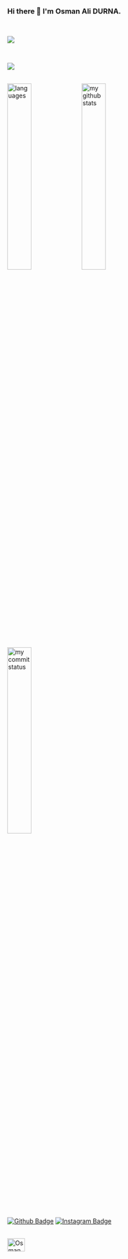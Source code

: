 ### Hi there 👋 I'm Osman Ali DURNA.

<br/>

![](https://media.giphy.com/media/iIqmM5tTjmpOB9mpbn/giphy.gif)

<br/>

![](https://komarev.com/ghpvc/?username=OsmanAliDurna)

<br/>

 <img src="https://github-readme-stats.vercel.app/api/top-langs/?username=OsmanAliDurna&theme=chartreuse-dark&layout=compact" alt="languages" width="33%">
 <img src="https://github-readme-stats.vercel.app/api?username=OsmanAliDurna&theme=chartreuse-dark" alt="my github stats" width="33%"/>
 <img src="https://github-readme-streak-stats.herokuapp.com/?user=OsmanAliDurna&theme=chartreuse-dark" alt="my commit status" width="33%" />

[![Github Badge](https://img.shields.io/badge/-Github-000?style=quare&labelColor=000&logo=Github&logoColor=white&link=link)](link) 
[![Instagram Badge](https://img.shields.io/badge/-Instagram-C13584?style=flat-quare&labelColor=C13584&logo=instagram&logoColor=white&link=link)](link) 

<br/>

<a href="https://linkedin.com/in/osman-ali-durna/" target="blank">
<img align="center" src="[https://raw.githubusercontent.com/OsmanAliDurna/github-profile-readme-generator/master/src/images/icons/Social/linked-in-alt.svg](https://t0.gstatic.com/images?q=tbn:ANd9GcRMCA3j2A8hfLl9p5UAU5nd9lvqLlNZvqoU4xOsZ192uH4IYS6X)" alt="Osman Ali DURNA" height="30" width="40" /></a>
 

<!--
**OsmanAliDurna/OsmanAliDurna** is a ✨ _special_ ✨ repository because its `README.md` (this file) appears on your GitHub profile.

Here are some ideas to get you started:

- 🔭 I’m currently working on ...
- 🌱 I’m currently learning ...
- 👯 I’m looking to collaborate on ...
- 🤔 I’m looking for help with ...
- 💬 Ask me about ...
- 📫 How to reach me: ...
- 😄 Pronouns: ...
- ⚡ Fun fact: ...
-->
